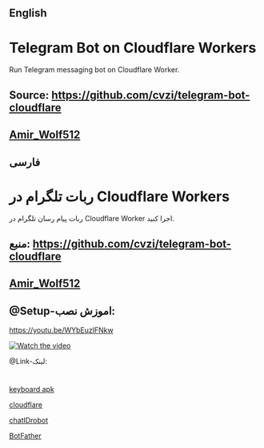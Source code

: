 ## English
# Telegram Bot on Cloudflare Workers

Run Telegram messaging bot on Cloudflare Worker.

## Source: https://github.com/cvzi/telegram-bot-cloudflare
## [Amir_Wolf512](https://t.me/amir_wolf512)
## فارسی

# ربات تلگرام در Cloudflare Workers

ربات پیام رسان تلگرام در Cloudflare Worker اجرا کنید.

## منبع: https://github.com/cvzi/telegram-bot-cloudflare

## [Amir_Wolf512](https://t.me/amir_wolf512)

## @Setup-اموزش نصب:

https://youtu.be/WYbEuzlFNkw

[![Watch the video](https://img.youtube.com/vi/bZAdEJMiYag/0.jpg)](https://youtu.be/WYbEuzlFNkw)

@Link-لینک:
#
[keyboard apk](https://raw.githubusercontent.com/amirwolf5122/telegram-bot-cloudflare/Hackers-Keyboard-1.41.1(FarsRoid.Com).apk)

[cloudflare](https://dash.cloudflare.com/)

[chatIDrobot](https://t.me/chatIDrobot)

[BotFather](https://t.me/@BotFather)
